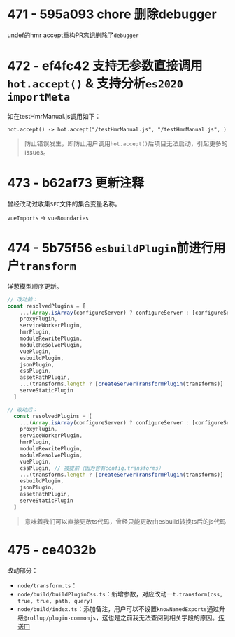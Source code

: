 # 471 - 595a093 chore 删除debugger

undef的hmr accept重构PR忘记删除了`debugger`



# 472 - ef4fc42 支持无参数直接调用`hot.accept()` & 支持分析`es2020 importMeta`

如在testHmrManual.js调用如下：

`hot.accept() -> hot.accept("/testHmrManual.js", "/testHmrManual.js", )`

> 防止错误发生，即防止用户调用`hot.accept()`后项目无法启动，引起更多的issues。



# 473 - b62af73 更新注释

曾经改动过收集`SFC`文件的集合变量名称。

`vueImports` -> `vueBoundaries`



# 474 - 5b75f56 `esbuildPlugin`前进行用户`transform`

洋葱模型顺序更新。

```typescript
// 改动前：
const resolvedPlugins = [
    ...(Array.isArray(configureServer) ? configureServer : [configureServer]),
    proxyPlugin,
    serviceWorkerPlugin,
    hmrPlugin,
    moduleRewritePlugin,
    moduleResolvePlugin,
    vuePlugin,
    esbuildPlugin,
    jsonPlugin,
    cssPlugin,
    assetPathPlugin,
    ...(transforms.length ? [createServerTransformPlugin(transforms)] : []),
    serveStaticPlugin
  ]

// 改动后：
  const resolvedPlugins = [
    ...(Array.isArray(configureServer) ? configureServer : [configureServer]),
    proxyPlugin,
    serviceWorkerPlugin,
    hmrPlugin,
    moduleRewritePlugin,
    moduleResolvePlugin,
    vuePlugin,
    cssPlugin, // 被提前（因为含有config.transforms）
    ...(transforms.length ? [createServerTransformPlugin(transforms)] : []), // 被提前
    esbuildPlugin,
    jsonPlugin,
    assetPathPlugin,
    serveStaticPlugin
  ]
```

> 意味着我们可以直接更改ts代码，曾经只能更改由esbuild转换ts后的js代码



# 475 - ce4032b

改动部分：

- `node/transform.ts`：
- `node/build/buildPluginCss.ts`：新增参数，对应改动一`t.transform(css, true, true, path, query)`
- `node/build/index.ts`：添加备注，用户可以不设置`knowNamedExports`通过升级`@rollup/plugin-commonjs`，这也是之前我无法查阅到相关字段的原因。[传送门](https://github.com/Kingbultsea/vite-analysis/blob/8b8276edfe2c70f04a663de96b73bf202ef41546/431-440/431-440.md#%E5%86%8D%E8%AF%A6%E7%BB%86%E8%B0%88%E8%B0%88%E9%9C%80%E8%A6%81%E6%98%8E%E7%A1%AE%E8%A1%A8%E7%A4%BA%E5%AF%BC%E5%87%BA%E5%91%BD%E5%90%8D%E7%9A%84%E4%BE%8B%E5%AD%90)

